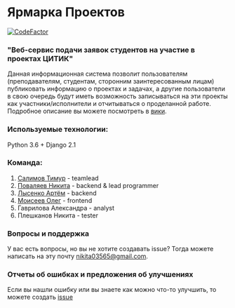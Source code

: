 # Ярмарка Проектов
[![CodeFactor](https://www.codefactor.io/repository/github/robot-lab/projectsfair/badge)](https://www.codefactor.io/repository/github/robot-lab/projectsfair)
### "Веб-сервис подачи заявок студентов на участие в проектах ЦИТИК"
Данная информационная система позволит пользователям (преподавателям, студентам, сторонним заинтересованным лицам) публиковать информацию о проектах и задачах, а другие пользователи в свою очередь будут иметь возможность записываться на эти проекты как участники/исполнители и отчитываться о проделанной работе.
Подробное описание вы можете посмотреть в [вики](https://github.com/robot-lab/projectsfair/wiki).
### Используемые технологии:
Python 3.6 + Django 2.1
### Команда:
1. [Салимов Тимур](https://github.com/ptrdiff) - teamlead 
2. [Поваляев Никита](https://github.com/nikita03565) - backend & lead programmer
3. [Лысенко Артём](https://github.com/virrius) - backend
4. [Моисеев Олег](https://github.com/OlegMoiseev) - frontend
5. Гаврилова Александра - analyst
6. Плешканов Никита - tester
### Вопросы и поддержка
У вас есть вопросы, но вы не хотите создавать issue? Тогда можете написать на эту почту nikita03565@gmail.com.

### Отчеты об ошибках и предложения об улучшениях
Если вы нашли ошибку или вы знаете как можно что-то улучшить, то можете создать [issue](https://github.com/robot-lab/projectsfair/issues)
